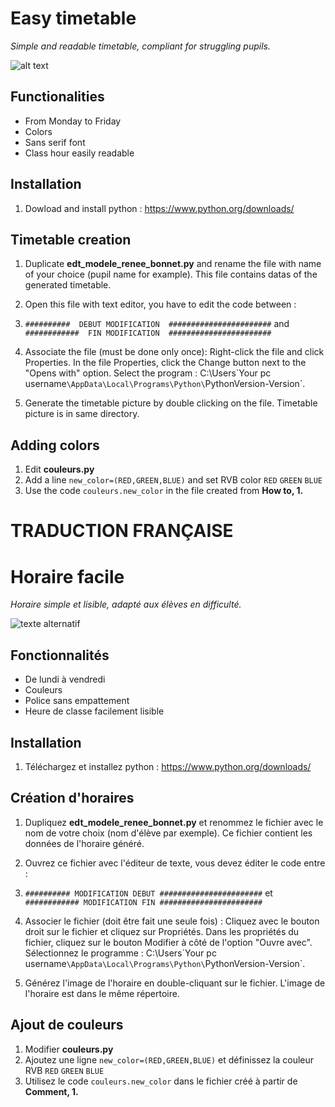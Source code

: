 # Easy timetable

*Simple and readable timetable, compliant for struggling pupils.*

![alt text](https://github.com/jijiz/edt/blob/main/Julien%20Saccareau.png?raw=true)

## Functionalities
* From Monday to Friday
* Colors
* Sans serif font
* Class hour easily readable

## Installation
1. Dowload and install python : https://www.python.org/downloads/

## Timetable creation
1. Duplicate **edt_modele_renee_bonnet.py** and rename the file with name of your choice (pupil name for example). This file contains datas of the generated timetable. 

2. Open this file with text editor, you have to edit the code between :
3. `##########  DEBUT MODIFICATION  #######################`
                     and 
`############  FIN MODIFICATION  #######################`

3. Associate the file (must be done only once):
Right-click the file and click Properties. In the file Properties, click the Change button next to the "Opens with" option. 
Select the program : C:\Users\`Your pc username`\AppData\Local\Programs\Python\`PythonVersion-Version`.

4. Generate the timetable picture by double clicking on the file. Timetable picture is in same directory.

## Adding colors
1. Edit **couleurs.py**
2. Add a line `new_color=(RED,GREEN,BLUE)` and set RVB color `RED` `GREEN` `BLUE`
3. Use the code `couleurs.new_color` in the file created from **How to, 1.**





# TRADUCTION FRANÇAISE 

# Horaire facile

*Horaire simple et lisible, adapté aux élèves en difficulté.*

![texte alternatif](https://github.com/jijiz/edt/blob/main/Julien%20Saccareau.png?raw=true)

## Fonctionnalités
* De lundi à vendredi
* Couleurs
* Police sans empattement
* Heure de classe facilement lisible

## Installation
1. Téléchargez et installez python : https://www.python.org/downloads/

## Création d'horaires
1. Dupliquez **edt_modele_renee_bonnet.py** et renommez le fichier avec le nom de votre choix (nom d'élève par exemple). Ce fichier contient les données de l'horaire généré.

2. Ouvrez ce fichier avec l'éditeur de texte, vous devez éditer le code entre :
3. `########## MODIFICATION DEBUT #######################`
                     et
`############ MODIFICATION FIN #######################`

3. Associer le fichier (doit être fait une seule fois) :
Cliquez avec le bouton droit sur le fichier et cliquez sur Propriétés. Dans les propriétés du fichier, cliquez sur le bouton Modifier à côté de l'option "Ouvre avec".
Sélectionnez le programme : C:\Users\`Your pc username`\AppData\Local\Programs\Python\`PythonVersion-Version`.

4. Générez l'image de l'horaire en double-cliquant sur le fichier. L'image de l'horaire est dans le même répertoire.

## Ajout de couleurs
1. Modifier **couleurs.py**
2. Ajoutez une ligne `new_color=(RED,GREEN,BLUE)` et définissez la couleur RVB `RED` `GREEN` `BLUE`
3. Utilisez le code `couleurs.new_color` dans le fichier créé à partir de **Comment, 1.**
